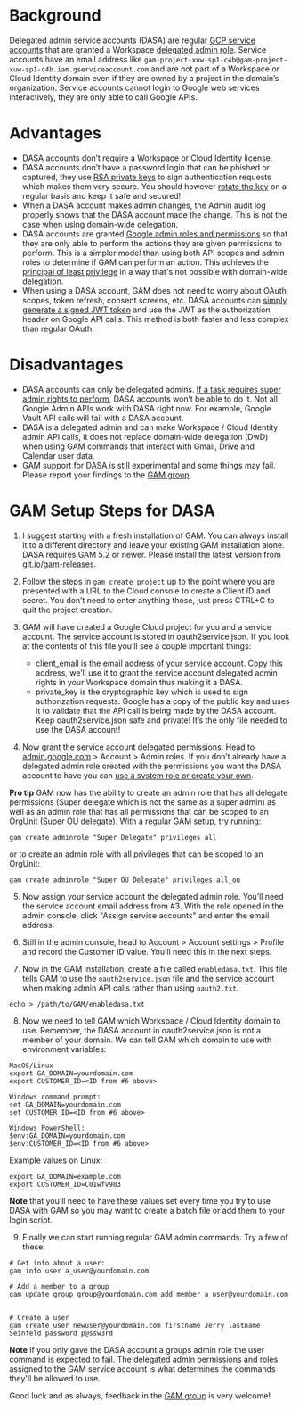 # Background
Delegated admin service accounts (DASA) are regular [GCP service accounts](https://cloud.google.com/iam/docs/service-accounts#what_are_service_accounts) that are granted a Workspace [delegated admin role](https://support.google.com/a/answer/33325). Service accounts have an email address like `gam-project-xuw-sp1-c4b@gam-project-xuw-sp1-c4b.iam.gserviceaccount.com` and are not part of a Workspace or Cloud Identity domain even if they are owned by a project in the domain’s organization. Service accounts cannot login to Google web services interactively, they are only able to call Google APIs.

# Advantages
* DASA accounts don’t require a Workspace or Cloud Identity license.
* DASA accounts don’t have a password login that can be phished or captured, they use [RSA private keys](https://en.wikipedia.org/wiki/RSA_(cryptosystem)) to sign authentication requests which makes them very secure. You should however [rotate the key](https://jaylee.us/qwm) on a regular basis and keep it safe and secured!
* When a DASA account makes admin changes, the Admin audit log properly shows that the DASA account made the change. This is not the case when using domain-wide delegation.
* DASA accounts are granted [Google admin roles and permissions](https://support.google.com/a/answer/1219251) so that they are only able to perform the actions they are given permissions to perform. This is a simpler model than using both API scopes and admin roles to determine if GAM can perform an action. This achieves the [principal of least privilege](https://en.wikipedia.org/wiki/Principle_of_least_privilege) in a way that's not possible with domain-wide delegation.
* When using a DASA account, GAM does not need to worry about OAuth, scopes, token refresh, consent screens, etc. DASA accounts can [simply generate a signed JWT token](https://developers.google.com/identity/protocols/oauth2/service-account#jwt-auth) and use the JWT as the authorization header on Google API calls. This method is both faster and less complex than regular OAuth.

# Disadvantages
* DASA accounts can only be delegated admins. [If a task requires super admin rights to perform](https://support.google.com/a/answer/2405986#:~:text=Only%20super%20administrators%20can...), DASA accounts won’t be able to do it.
Not all Google Admin APIs work with DASA right now. For example, Google Vault API calls will fail with a DASA account.
* DASA is a delegated admin and can make Workspace / Cloud Identity admin API calls, it does not replace domain-wide delegation (DwD) when using GAM commands that interact with Gmail, Drive and Calendar user data.
* GAM support for DASA is still experimental and some things may fail. Please report your findings to the [GAM group](https://groups.google.com/g/google-apps-manager).

# GAM Setup Steps for DASA
1. I suggest starting with a fresh installation of GAM. You can always install it to a different directory and leave your existing GAM installation alone. DASA requires GAM 5.2 or newer. Please install the latest version from [git.io/gam-releases](https://git.io/gam-releases).

2. Follow the steps in `gam create project` up to the point where you are presented with a URL to the Cloud console to create a Client ID and secret. You don’t need to enter anything those, just press CTRL+C to quit the project creation.

3. GAM will have created a Google Cloud project for you and a service account. The service account is stored in oauth2service.json. If you look at the contents of this file you’ll see a couple important things:
   * client_email is the email address of your service account. Copy this address, we’ll use it to grant the service account delegated admin rights in your Workspace domain thus making it a DASA.
   * private_key is the cryptographic key which is used to sign authorization requests. Google has a copy of the public key and uses it to validate that the API call is being made by the DASA account. Keep oauth2service.json safe and private! It’s the only file needed to use the DASA account!

4. Now grant the service account delegated permissions. Head to [admin.google.com](https://admin.google.com/) > Account > Admin roles. If you don’t already have a delegated admin role created with the permissions you want the DASA account to have you can [use a system role or create your own](https://support.google.com/a/answer/33325).

**Pro tip** GAM now has the ability to create an admin role that has all delegate permissions (Super delegate which is not the same as a super admin) as well as an admin role that has all permissions that can be scoped to an OrgUnit (Super OU delegate). With a regular GAM setup, try running:
```
gam create adminrole "Super Delegate" privileges all
```
or to create an admin role with all privileges that can be scoped to an OrgUnit:
```
gam create adminrole "Super OU Delegate" privileges all_ou
```

5. Now assign your service account the delegated admin role. You’ll need the service account email address from #3. With the role opened in the admin console, click "Assign service accounts" and enter the email address.

6. Still in the admin console, head to Account > Account settings > Profile and record the Customer ID value. You’ll need this in the next steps.

7. Now in the GAM installation, create a file called `enabledasa.txt`. This file tells GAM to use the `oauth2service.json` file and the service account when making admin API calls rather than using `oauth2.txt`.

```
echo > /path/to/GAM/enabledasa.txt
```

8. Now we need to tell GAM which Workspace / Cloud Identity domain to use. Remember, the DASA account in oauth2service.json is not a member of your domain. We can tell GAM which domain to use with environment variables:

```
MacOS/Linux
export GA_DOMAIN=yourdomain.com
export CUSTOMER_ID=<ID from #6 above>

Windows command prompt:
set GA_DOMAIN=yourdomain.com
set CUSTOMER_ID=<ID from #6 above>

Windows PowerShell:
$env:GA_DOMAIN=yourdomain.com
$env:CUSTOMER_ID=<ID from #6 above>
```

Example values on Linux:

```
export GA_DOMAIN=example.com
export CUSTOMER_ID=C01wfv983
```

**Note** that you’ll need to have these values set every time you try to use DASA with GAM so you may want to create a batch file or add them to your login script.

9. Finally we can start running regular GAM admin commands. Try a few of these:

```
# Get info about a user:
gam info user a_user@yourdomain.com

# Add a member to a group
gam update group group@yourdomain.com add member a_user@yourdomain.com


# Create a user
gam create user newuser@yourdomain.com firstname Jerry lastname Seinfeld password p@ssw3rd
```

**Note** if you only gave the DASA account a groups admin role the user command is expected to fail. The delegated admin permissions and roles assigned to the GAM service account is what determines the commands they'll be allowed to use.

Good luck and as always, feedback in the [GAM group](https://groups.google.com/g/google-apps-manager) is very welcome!